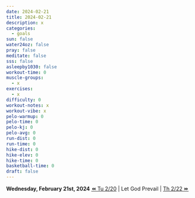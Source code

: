 ```yaml
---
date: 2024-02-21
title: 2024-02-21
description: x
categories:
  - goals
sun: false
water24oz: false
pray: false
meditate: false
sss: false
asleepby1030: false
workout-time: 0
muscle-groups:
  - x
exercises:
  - x
difficulty: 0
workout-notes: x
workout-vibe: x
pelo-warmup: 0
pelo-time: 0
pelo-kj: 0
pelo-avg: 0
run-dist: 0
run-time: 0
hike-dist: 0
hike-elev: 0
hike-time: 0
basketball-time: 0
draft: false
---
```

**Wednesday, February 21st, 2024**
[⏪ Tu 2/20](goals/2024-02-20) | Let God Prevail | [Th 2/22 ⏩](goals/2024-02-22)


